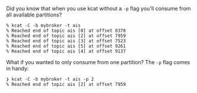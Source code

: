 Did you know that when you use kcat without a `-p` flag you'll consume from all available partitions?

```
% kcat -C -b mybroker -t ais
% Reached end of topic ais [0] at offset 8378
% Reached end of topic ais [2] at offset 7959
% Reached end of topic ais [3] at offset 7523
% Reached end of topic ais [5] at offset 9261
% Reached end of topic ais [4] at offset 9137
```

What if you wanted to only consume from one partition? The `-p` flag comes in handy:

```
❯ kcat -C -b mybroker -t ais -p 2
% Reached end of topic ais [2] at offset 7959
```
